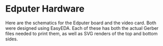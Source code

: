 # Edputer Hardware

Here are the schematics for the Edputer board and the video card. Both were designed using EasyEDA. Each of these has both the actual Gerber files needed to print them, as well as SVG renders of the top and bottom sides.